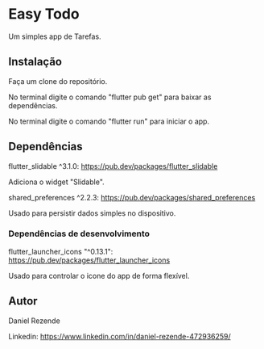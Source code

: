 # Easy Todo

Um simples app de Tarefas.

## Instalação

Faça um clone do repositório.

No terminal digite o comando "flutter pub get" para baixar as dependências.

No terminal digite o comando "flutter run" para iniciar o app.

## Dependências 

flutter_slidable ^3.1.0: https://pub.dev/packages/flutter_slidable

Adiciona o widget "Slidable". 

shared_preferences ^2.2.3: https://pub.dev/packages/shared_preferences

Usado para persistir dados simples no dispositivo.

### Dependências de desenvolvimento

flutter_launcher_icons "^0.13.1": https://pub.dev/packages/flutter_launcher_icons

Usado para controlar o icone do app de forma flexível.

## Autor

Daniel Rezende

Linkedin: https://www.linkedin.com/in/daniel-rezende-472936259/

